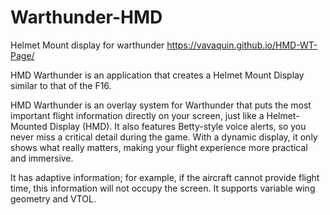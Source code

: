 # Warthunder-HMD
Helmet Mount display for warthunder
https://vavaquin.github.io/HMD-WT-Page/

HMD Warthunder is an application that creates a Helmet Mount Display similar to that of the F16.

HMD Warthunder is an overlay system for Warthunder that puts the most important flight information directly on your screen, just like a Helmet-Mounted Display (HMD). It also features Betty-style voice alerts, so you never miss a critical detail during the game. With a dynamic display, it only shows what really matters, making your flight experience more practical and immersive.

It has adaptive information; for example, if the aircraft cannot provide flight time, this information will not occupy the screen. It supports variable wing geometry and VTOL.


